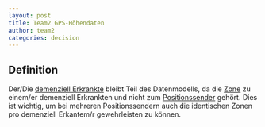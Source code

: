 ```yaml
---
layout: post
title: Team2 GPS-Höhendaten
author: team2
categories: decision
---
```


## Definition
Der/Die [demenziell Erkrankte](https://fae.archi-lab.io/glossary/2019/11/15/Glossary-dementiell-Erkrankter.html) bleibt Teil des Datenmodells, da die [Zone](https://fae.archi-lab.io/glossary/2019/11/15/Glossary-Zone.html) zu einem/er demenziell Erkrankten und nicht zum [Positionssender](https://fae.archi-lab.io/glossary/2019/11/15/Glossary-Positionssender.html) gehört. Dies ist wichtig, um bei mehreren Positionssendern auch die identischen Zonen pro demenziell Erkantem/r gewehrleisten zu können.

